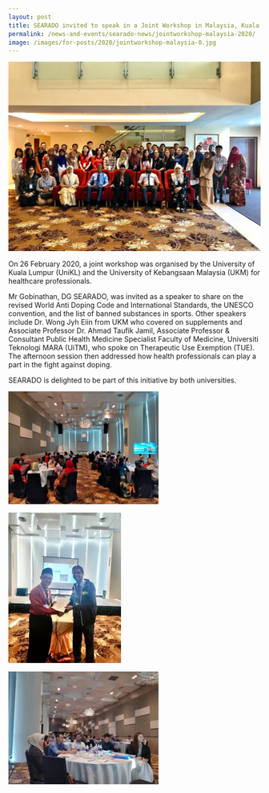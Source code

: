 ```yaml
---
layout: post
title: SEARADO invited to speak in a Joint Workshop in Malaysia, Kuala Lumpur
permalink: /news-and-events/searado-news/jointworkshop-malaysia-2020/
image: /images/for-posts/2020/jointworkshop-malaysia-0.jpg
---
```

![Joint Workshop in Malaysia, Kuala Lumpur](/images/for-posts/2020/jointworkshop-malaysia-0.jpg)

On 26 February 2020, a joint workshop was organised by the University of Kuala Lumpur (UniKL) and the University of Kebangsaan Malaysia (UKM) for healthcare professionals.

Mr Gobinathan, DG SEARADO, was invited as a speaker to share on the revised World Anti Doping Code and International Standards, the UNESCO convention, and the list of banned substances in sports. Other speakers include Dr. Wong Jyh Eiin from UKM who covered on supplements and Associate Professor Dr. Ahmad Taufik Jamil, Associate Professor & Consultant Public Health Medicine Specialist Faculty of Medicine, Universiti Teknologi MARA (UiTM), who spoke on Therapeutic Use Exemption (TUE). The afternoon session then addressed how health professionals can play a part in the fight against doping.

SEARADO is delighted to be part of this initiative by both universities.

![Joint Workshop in Malaysia, Kuala Lumpur](/images/for-posts/2020/jointworkshop-malaysia-1.jpg)

![Joint Workshop in Malaysia, Kuala Lumpur](/images/for-posts/2020/jointworkshop-malaysia-2.jpg)

![Joint Workshop in Malaysia, Kuala Lumpur](/images/for-posts/2020/jointworkshop-malaysia-3.jpg)

